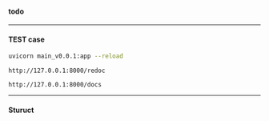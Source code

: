 #### todo

---
#### TEST case
```bash
uvicorn main_v0.0.1:app --reload
```
```
http://127.0.0.1:8000/redoc
```
```
http://127.0.0.1:8000/docs
```
---
#### Sturuct
